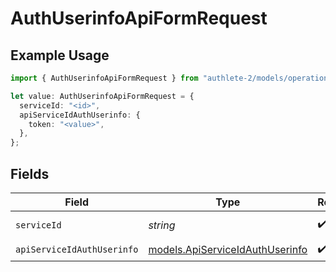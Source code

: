 # AuthUserinfoApiFormRequest

## Example Usage

```typescript
import { AuthUserinfoApiFormRequest } from "authlete-2/models/operations";

let value: AuthUserinfoApiFormRequest = {
  serviceId: "<id>",
  apiServiceIdAuthUserinfo: {
    token: "<value>",
  },
};
```

## Fields

| Field                                                                       | Type                                                                        | Required                                                                    | Description                                                                 |
| --------------------------------------------------------------------------- | --------------------------------------------------------------------------- | --------------------------------------------------------------------------- | --------------------------------------------------------------------------- |
| `serviceId`                                                                 | *string*                                                                    | :heavy_check_mark:                                                          | A service ID.                                                               |
| `apiServiceIdAuthUserinfo`                                                  | [models.ApiServiceIdAuthUserinfo](../../models/apiserviceidauthuserinfo.md) | :heavy_check_mark:                                                          | N/A                                                                         |